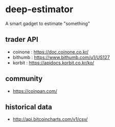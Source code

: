 # deep-estimator
A smart gadget to estimate "something"

## trader API
* coinone : https://doc.coinone.co.kr/
* bithumb : https://www.bithumb.com/u1/US127
* korbit : https://apidocs.korbit.co.kr/ko/

## community
* https://coinpan.com/

## historical data
* http://api.bitcoincharts.com/v1/csv/
